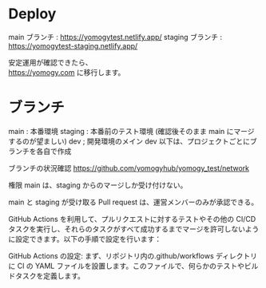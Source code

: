 # Deploy

main ブランチ : https://yomogytest.netlify.app/
staging ブランチ : https://yomogytest-staging.netlify.app/

安定運用が確認できたら、  
https://yomogy.com に移行します。

# ブランチ

main : 本番環境
staging : 本番前のテスト環境 (確認後そのまま main にマージするのが望ましい)
dev ; 開発環境のメイン
dev 以下は、プロジェクトごとにブランチを各自で作成

ブランチの状況確認
https://github.com/yomogyhub/yomogy_test/network

権限
main は、staging からのマージしか受け付けない。

main と staging が受け取る Pull request は、運営メンバーのみが承認できる。

GitHub Actions を利用して、プルリクエストに対するテストやその他の CI/CD タスクを実行し、それらのタスクがすべて成功するまでマージを許可しないように設定できます。以下の手順で設定を行います：

GitHub Actions の設定: まず、リポジトリ内の.github/workflows ディレクトリに CI の YAML ファイルを設置します。このファイルで、何らかのテストやビルドタスクを定義します。
